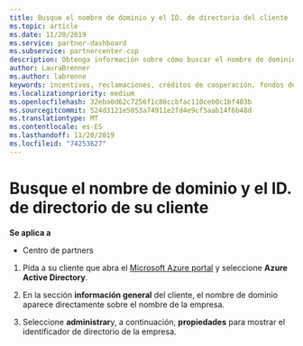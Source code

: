 ```yaml
---
title: Busque el nombre de dominio y el ID. de directorio del cliente | Centro de Partners
ms.topic: article
ms.date: 11/20/2019
ms.service: partner-dashboard
ms.subservice: partnercenter-csp
description: Obtenga información sobre cómo buscar el nombre de dominio y el ID. de directorio del cliente al enviar una demanda.
author: LauraBrenner
ms.author: labrenne
keywords: incentivos, reclamaciones, créditos de cooperación, fondos de cooperación, OSA, ISV, Asociación de ingresos, nombre de dominio, ID. de directorio
ms.localizationpriority: medium
ms.openlocfilehash: 32eba0d62c7256f1c88ccbfac110ceb0c1bf403b
ms.sourcegitcommit: 524d3121e5053a74911e2fd4e9cf5aab14f6b48d
ms.translationtype: MT
ms.contentlocale: es-ES
ms.lasthandoff: 11/20/2019
ms.locfileid: "74253627"
---
```

# <a name="find-your-customers-domain-name-and-directory-id"></a>Busque el nombre de dominio y el ID. de directorio de su cliente

**Se aplica a**

-  Centro de partners

1.  Pida a su cliente que abra el [Microsoft Azure portal](https://ms.portal.azure.com/#home) y seleccione **Azure Active Directory**. 

2.  En la sección **información general** del cliente, el nombre de dominio aparece directamente sobre el nombre de la empresa.  

3.  Seleccione **administrar**y, a continuación, **propiedades** para mostrar el identificador de directorio de la empresa.
